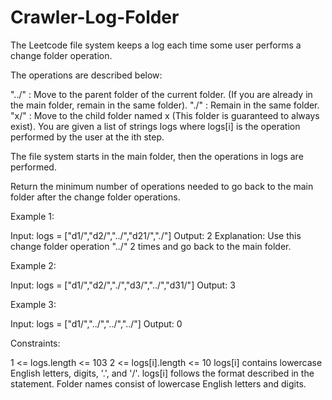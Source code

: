 # Crawler-Log-Folder

The Leetcode file system keeps a log each time some user performs a change folder operation.

The operations are described below:

"../" : Move to the parent folder of the current folder. (If you are already in the main folder, remain in the same folder).
"./" : Remain in the same folder.
"x/" : Move to the child folder named x (This folder is guaranteed to always exist).
You are given a list of strings logs where logs[i] is the operation performed by the user at the ith step.

The file system starts in the main folder, then the operations in logs are performed.

Return the minimum number of operations needed to go back to the main folder after the change folder operations.

 

Example 1:



Input: logs = ["d1/","d2/","../","d21/","./"]
Output: 2
Explanation: Use this change folder operation "../" 2 times and go back to the main folder.


Example 2:



Input: logs = ["d1/","d2/","./","d3/","../","d31/"]
Output: 3


Example 3:

Input: logs = ["d1/","../","../","../"]
Output: 0
 

Constraints:

1 <= logs.length <= 103
2 <= logs[i].length <= 10
logs[i] contains lowercase English letters, digits, '.', and '/'.
logs[i] follows the format described in the statement.
Folder names consist of lowercase English letters and digits.
